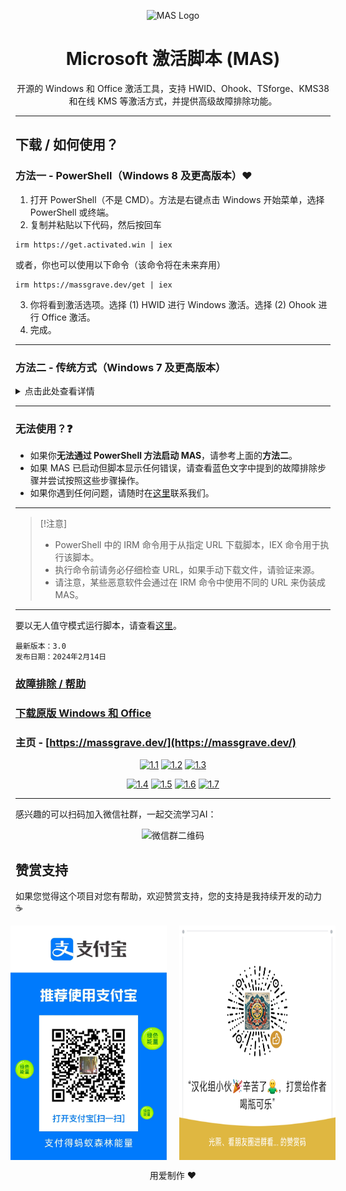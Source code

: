 <p align="center"><img src="https://massgrave.dev/img/logo_small.png" alt="MAS Logo"></p>

<h1 align="center">Microsoft 激活脚本 (MAS)</h1>

<p align="center">开源的 Windows 和 Office 激活工具，支持 HWID、Ohook、TSforge、KMS38 和在线 KMS 等激活方式，并提供高级故障排除功能。</p>

<hr>
  
## 下载 / 如何使用？

### 方法一 - PowerShell（Windows 8 及更高版本）❤️

1.   打开 PowerShell（不是 CMD）。方法是右键点击 Windows 开始菜单，选择 PowerShell 或终端。
2.   复制并粘贴以下代码，然后按回车  
```
irm https://get.activated.win | iex
```
或者，你也可以使用以下命令（该命令将在未来弃用）  
```
irm https://massgrave.dev/get | iex
```
3.   你将看到激活选项。选择 (1) HWID 进行 Windows 激活。选择 (2) Ohook 进行 Office 激活。
4.   完成。

---

### 方法二 - 传统方式（Windows 7 及更高版本）

<details>
  <summary>点击此处查看详情</summary>

1.   使用以下链接下载文件  
`https://github.com/massgravel/Microsoft-Activation-Scripts/archive/refs/heads/master.zip`  
或  
`https://git.activated.win/massgrave/Microsoft-Activation-Scripts/archive/master.zip`
2.   右键点击下载的 zip 文件并解压
3.   在解压后的文件夹中，找到名为 `All-In-One-Version` 的文件夹
4.   运行名为 `MAS_AIO.cmd` 的文件
5.   你将看到激活选项，按照屏幕上的说明操作
6.   完成。

</details>

---

### 无法使用？❓

- 如果你**无法通过 PowerShell 方法启动 MAS**，请参考上面的**方法二**。
- 如果 MAS 已启动但脚本显示任何错误，请查看蓝色文字中提到的故障排除步骤并尝试按照这些步骤操作。
- 如果你遇到任何问题，请随时在[这里](https://massgrave.dev/troubleshoot)联系我们。

---

> [!注意]
>
> - PowerShell 中的 IRM 命令用于从指定 URL 下载脚本，IEX 命令用于执行该脚本。
> - 执行命令前请务必仔细检查 URL，如果手动下载文件，请验证来源。
> - 请注意，某些恶意软件会通过在 IRM 命令中使用不同的 URL 来伪装成 MAS。

---

要以无人值守模式运行脚本，请查看[这里](https://massgrave.dev/command_line_switches)。

```
最新版本：3.0
发布日期：2024年2月14日
```

### [故障排除 / 帮助](https://massgrave.dev/troubleshoot)
### [下载原版 Windows 和 Office](https://massgrave.dev/genuine-installation-media)
### 主页 - [https://massgrave.dev/](https://massgrave.dev/)

<div align="center">
  
[![1.1]][1]
[![1.2]][2]
[![1.3]][3]

</div>

<div align="center">
  
[![1.4]][4]
[![1.5]][5]
[![1.6]][6]
[![1.7]][7]

</div>

[1.1]: https://massgrave.dev/img/logo_github.png (GitHub)
[1.2]: https://massgrave.dev/img/logo_azuredevops.png (AzureDevOps)
[1.3]: https://massgrave.dev/img/logo_gitea.png (自托管 Git)

[1.4]: https://massgrave.dev/img/logo_discord.png (无需注册即可与我们聊天)
[1.5]: https://massgrave.dev/img/logo_reddit.png (Reddit)
[1.6]: https://massgrave.dev/img/logo_bluesky.png (Bluesky)
[1.7]: https://massgrave.dev/img/logo_x.png (Twitter)

[1]: https://github.com/massgravel/Microsoft-Activation-Scripts
[2]: https://dev.azure.com/massgrave/_git/Microsoft-Activation-Scripts
[3]: https://git.activated.win/massgrave/Microsoft-Activation-Scripts
[4]: https://discord.gg/j2yFsV5ZVC
[5]: https://www.reddit.com/r/MAS_Activator
[6]: https://bsky.app/profile/massgrave.dev
[7]: https://twitter.com/massgravel

---
感兴趣的可以扫码加入微信社群，一起交流学习AI：

<div align="center">
  <img src="https://github.com/user-attachments/assets/6c649d9e-73df-45f5-a6bf-0b4de788ab71" alt="微信群二维码" width="250" />
</div>

## 赞赏支持

如果您觉得这个项目对您有帮助，欢迎赞赏支持，您的支持是我持续开发的动力 ☕

<div align="center" style="display: flex; justify-content: center; gap: 20px;">
  <img src="https://raw.githubusercontent.com/dxdw2021/cline/main/User%20Tutorials/png/zfb.jpg" alt="支付宝赞赏" width="250" />
  <img src="https://raw.githubusercontent.com/dxdw2021/cline/main/User%20Tutorials/png/weixin-%E8%B5%9E%E8%B5%8F%E7%A0%81.png" alt="微信赞赏" width="250" />
</div>

<p align="center">用爱制作 ❤️</p>